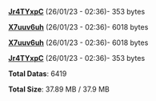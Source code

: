 [**Jr4TYxpC**](/data/Jr4TYxpC.txt) (26/01/23 - 02:36)- 353 bytes

[**X7uuv6uh**](/data/X7uuv6uh.txt) (26/01/23 - 02:36)- 6018 bytes

[**X7uuv6uh**](/data/X7uuv6uh.txt) (26/01/23 - 02:36)- 6018 bytes

[**Jr4TYxpC**](/data/Jr4TYxpC.txt) (26/01/23 - 02:36)- 353 bytes

**Total Datas**: 6419

**Total Size**: 37.89 MB / 37.9 MB